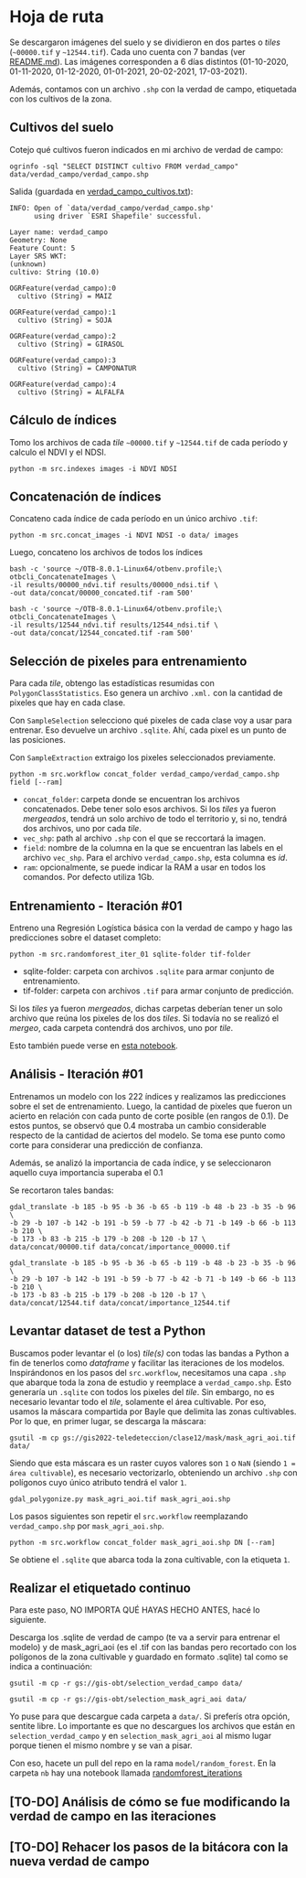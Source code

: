 # Hoja de ruta

Se descargaron imágenes del suelo y se dividieron en dos partes o _tiles_
(`~00000.tif` y `~12544.tif`). Cada uno cuenta con 7 bandas (ver [README.md](../README.md)). Las imágenes
corresponden a 6 días distintos (01-10-2020, 01-11-2020,
01-12-2020, 01-01-2021, 20-02-2021, 17-03-2021).

Además, contamos con un archivo `.shp` con la verdad de
campo, etiquetada con los cultivos de la zona.

## Cultivos del suelo

Cotejo qué cultivos fueron indicados en mi archivo de verdad de campo:

```
ogrinfo -sql "SELECT DISTINCT cultivo FROM verdad_campo" data/verdad_campo/verdad_campo.shp
```

Salida (guardada en [verdad_campo_cultivos.txt](verdad_campo_cultivos.txt)):

```
INFO: Open of `data/verdad_campo/verdad_campo.shp'
      using driver `ESRI Shapefile' successful.

Layer name: verdad_campo
Geometry: None
Feature Count: 5
Layer SRS WKT:
(unknown)
cultivo: String (10.0)

OGRFeature(verdad_campo):0
  cultivo (String) = MAIZ

OGRFeature(verdad_campo):1
  cultivo (String) = SOJA

OGRFeature(verdad_campo):2
  cultivo (String) = GIRASOL

OGRFeature(verdad_campo):3
  cultivo (String) = CAMPONATUR

OGRFeature(verdad_campo):4
  cultivo (String) = ALFALFA
```

## Cálculo de índices

Tomo los archivos de cada _tile_ `~00000.tif` y `~12544.tif` de cada período y calculo el
NDVI y el NDSI.

```
python -m src.indexes images -i NDVI NDSI
```

## Concatenación de índices

Concateno cada índice de cada período en un único archivo `.tif`:

```
python -m src.concat_images -i NDVI NDSI -o data/ images
```

Luego, concateno los archivos de todos los índices

```
bash -c 'source ~/OTB-8.0.1-Linux64/otbenv.profile;\
otbcli_ConcatenateImages \
-il results/00000_ndvi.tif results/00000_ndsi.tif \
-out data/concat/00000_concated.tif -ram 500'
```

```
bash -c 'source ~/OTB-8.0.1-Linux64/otbenv.profile;\
otbcli_ConcatenateImages \
-il results/12544_ndvi.tif results/12544_ndsi.tif \
-out data/concat/12544_concated.tif -ram 500'
```

## Selección de pixeles para entrenamiento

Para cada _tile_, obtengo las estadísticas resumidas con
`PolygonClassStatistics`. Eso genera un archivo `.xml.`
con la cantidad de pixeles que hay en cada clase.

Con `SampleSelection` selecciono qué pixeles de cada clase voy a usar para
entrenar. Eso devuelve un archivo `.sqlite`. Ahí, cada pixel es un punto de
las posiciones.

Con `SampleExtraction` extraigo los pixeles seleccionados previamente.

```
python -m src.workflow concat_folder verdad_campo/verdad_campo.shp field [--ram]
```

- `concat_folder`: carpeta donde se encuentran los archivos concatenados.
Debe tener solo esos archivos. Si los _tiles_ ya fueron _mergeados_, tendrá
un solo archivo de todo el territorio y, si no, tendrá dos archivos, uno por
cada _tile_.
- `vec_shp`: path al archivo `.shp` con el que se reccortará la imagen.
- `field`: nombre de la columna en la que se encuentran las labels en el archivo
`vec_shp`. Para el archivo `verdad_campo.shp`, esta columna es _id_.
- `ram`: opcionalmente, se puede indicar la RAM a usar en todos los comandos.
Por defecto utiliza 1Gb.

## Entrenamiento - Iteración #01

Entreno una Regresión Logística básica con la verdad de campo y
hago las predicciones sobre el dataset completo:

```
python -m src.randomforest_iter_01 sqlite-folder tif-folder
```

- sqlite-folder: carpeta con archivos `.sqlite` para armar conjunto de entrenamiento.
- tif-folder: carpeta con archivos `.tif` para armar conjunto de predicción.

Si los _tiles_ ya fueron _mergeados_, dichas carpetas deberían tener un solo archivo
que reúna los pixeles de los dos _tiles_. Si todavía no se realizó el _mergeo_, cada
carpeta contendrá dos archivos, uno por _tile_.

Esto también puede verse en [esta notebook](../nb/modelo_sklearn.ipynb).
## Análisis - Iteración #01

Entrenamos un modelo con los 222 índices y realizamos las predicciones sobre el
set de entrenamiento. Luego, la cantidad de pixeles que fueron un acierto en relación
con cada punto de corte posible (en rangos de 0.1).
De estos puntos, se observó que 0.4 mostraba un cambio considerable respecto de la
cantidad de aciertos del modelo. Se toma ese punto como corte para considerar una
predicción de confianza.

Además, se analizó la importancia de cada índice, y se seleccionaron aquello cuya
importancia superaba el 0.1

Se recortaron tales bandas:

```
gdal_translate -b 185 -b 95 -b 36 -b 65 -b 119 -b 48 -b 23 -b 35 -b 96 \
-b 29 -b 107 -b 142 -b 191 -b 59 -b 77 -b 42 -b 71 -b 149 -b 66 -b 113 -b 210 \
-b 173 -b 83 -b 215 -b 179 -b 208 -b 120 -b 17 \
data/concat/00000.tif data/concat/importance_00000.tif
```
```
gdal_translate -b 185 -b 95 -b 36 -b 65 -b 119 -b 48 -b 23 -b 35 -b 96 \
-b 29 -b 107 -b 142 -b 191 -b 59 -b 77 -b 42 -b 71 -b 149 -b 66 -b 113 -b 210 \
-b 173 -b 83 -b 215 -b 179 -b 208 -b 120 -b 17 \
data/concat/12544.tif data/concat/importance_12544.tif
```

## Levantar dataset de test a Python

Buscamos poder levantar el (o los) _tile(s)_ con todas las bandas
a Python a fin de tenerlos como _dataframe_ y facilitar las iteraciones
de los modelos. Inspirándonos en los pasos del `src.workflow`,
necesitamos una capa `.shp` que abarque toda la zona de estudio y
reemplace a `verdad_campo.shp`. Esto generaría un `.sqlite` con todos
los pixeles del _tile_. Sin embargo, no es necesario levantar todo el
_tile_, solamente el área cultivable. Por eso, usamos la máscara
compartida por Bayle que delimita las zonas cultivables. Por lo que,
en primer lugar, se descarga la máscara:

```
gsutil -m cp gs://gis2022-teledeteccion/clase12/mask/mask_agri_aoi.tif data/
```

Siendo que esta máscara es un raster cuyos valores son `1` o `NaN`
(siendo `1 = área cultivable`), es necesario vectorizarlo, obteniendo
un archivo `.shp` con polígonos cuyo único atributo tendrá el valor `1`.

```
gdal_polygonize.py mask_agri_aoi.tif mask_agri_aoi.shp
```

Los pasos siguientes son repetir el `src.workflow` reemplazando
`verdad_campo.shp` por `mask_agri_aoi.shp`.

```
python -m src.workflow concat_folder mask_agri_aoi.shp DN [--ram]
```

Se obtiene el `.sqlite` que abarca toda la zona cultivable, con
la etiqueta `1`.

## Realizar el etiquetado continuo

Para este paso, NO IMPORTA QUÉ HAYAS HECHO ANTES, hacé lo siguiente.

Descarga los .sqlite de verdad de campo (te va a servir para entrenar el modelo)
y de mask_agri_aoi (es el .tif con las bandas pero recortado con los polígonos
de la zona cultivable y guardado en formato .sqlite) tal como se indica a continuación:

```
gsutil -m cp -r gs://gis-obt/selection_verdad_campo data/
```

```
gsutil -m cp -r gs://gis-obt/selection_mask_agri_aoi data/
```

Yo puse para que descargue cada carpeta a `data/`. Si preferís otra opción, sentite libre.
Lo importante es que no descargues los archivos que están en `selection_verdad_campo` y en
`selection_mask_agri_aoi` al mismo lugar porque tienen el mismo nombre y se van a pisar.

Con eso, hacete un pull del repo en la rama `model/random_forest`. En la carpeta `nb` hay una
notebook llamada [randomforest_iterations](../nb)

## [TO-DO] Análisis de cómo se fue modificando la verdad de campo en las iteraciones

## [TO-DO] Rehacer los pasos de la bitácora con la nueva verdad de campo
